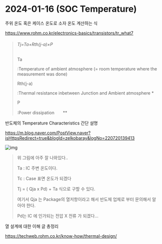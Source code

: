 # 2024-01-16 (SOC Temperature)

주위 온도 혹은 케이스 온도로 소자 온도 계산하는 식

https://www.rohm.co.kr/electronics-basics/transistors/tr_what7

> ###### Tj=Ta+Rth(j-a)×P
>
> Ta
>
> :Temperature of ambient atmosphere (= room temperature where the measurement was done)
>
> Rth(j-a)
>
> :Thermal resistance inbetween Junction and Ambient atmosphere *
>
> P
>
> :Power dissipation　　**



반도체의 Temperature Characteristics 간단 설명

https://m.blog.naver.com/PostView.naver?isHttpsRedirect=true&blogId=zelkobaray&logNo=220720139413

![img](https://mblogthumb-phinf.pstatic.net/20160526_219/zelkobaray_1464262945810L6P8W_JPEG/1.JPG?type=w2)

>위 그림에 아주 잘 나와있다..
>
>Ta : IC 주변 온도이다.  
>
>Tc : Case 표면 온도가 되겠다 
>
>Tj = ( Qja x Pd) + Ta  식으로 구할 수 있다.
>
>여기서 Qja 는 Package의 열저항이라고 해서  반도체 업체로 부터 문의해서 알아야 한다.
>
>Pd는  IC 에 인가되는 전압 X 전류 가 되겠다...



열 설계에 대한 이해 글 총정리

https://techweb.rohm.co.kr/know-how/thermal-design/